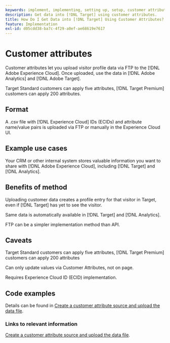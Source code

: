 ```yaml
---
keywords: implement, implementing, setting up, setup, customer attributes
description: Get data into [!DNL Target] using customer attributes.
title: How Do I Get Data into [!DNL Target] Using Customer Attributes?
feature: Implementation
exl-id: d05cdd38-ba7c-4f29-a0ef-ae68619e7617
---
```

# Customer attributes

Customer attributes let you upload visitor profile data via FTP to the [!DNL Adobe Experience Cloud]. Once uploaded, use the data in [!DNL Adobe Analytics] and [!DNL Adobe Target].

Target Standard customers can apply five attributes, [!DNL Target Premium] customers can apply 200 attributes.

## Format

A .csv file with [!DNL Experience Cloud] IDs (ECIDs) and attribute name/value pairs is uploaded via FTP or manually in the Experience Cloud UI.

## Example use cases

Your CRM or other internal system stores valuable information you want to share with [!DNL Adobe Experience Cloud], including [!DNL Target] and [!DNL Analytics].

## Benefits of method

Uploading customer data creates a profile entry for that visitor in Target, even if [!DNL Target] has yet to see the visitor.

Same data is automatically available in [!DNL Target] and [!DNL Analytics].

FTP can be a simpler implementation method than API.

## Caveats

Target Standard customers can apply five attributes, [!DNL Target Premium] customers can apply 200 attributes

Can only update values via Customer Attributes, not on page.

Requires Experience Cloud ID (ECID) implementation.

## Code examples

Details can be found in [Create a customer attribute source and upload the data file](https://experienceleague.adobe.com/docs/core-services/interface/customer-attributes/t-crs-usecase.html).

### Links to relevant information

[Create a customer attribute source and upload the data file](https://experienceleague.adobe.com/docs/core-services/interface/customer-attributes/t-crs-usecase.html).
